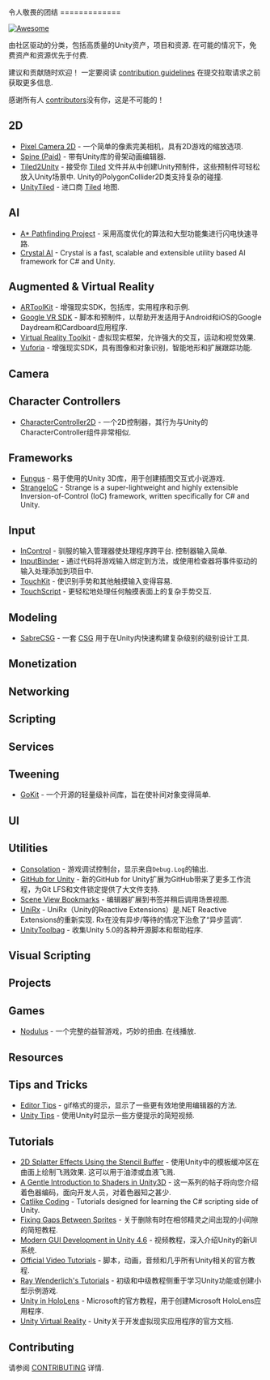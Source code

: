 <div class="github-widget" data-repo="RyanNielson/awesome-unity"></div>
令人敬畏的团结
=============

[![Awesome](https://cdn.rawgit.com/sindresorhus/awesome/d7305f38d29fed78fa85652e3a63e154dd8e8829/media/badge.svg)](https://github.com/sindresorhus/awesome)

 由社区驱动的分类，包括高质量的Unity资产，项目和资源.  在可能的情况下，免费资产和资源优先于付费.

 建议和贡献随时欢迎！  一定要阅读 [contribution guidelines](https://github.com/RyanNielson/awesome-unity/blob/master/CONTRIBUTING.md) 在提交拉取请求之前获取更多信息.

感谢所有人 [contributors](https://github.com/ryannielson/awesome-unity/graphs/contributors)没有你，这是不可能的！


## 2D

* [Pixel Camera 2D](https://github.com/RyanNielson/PixelCamera2D) - 一个简单的像素完美相机，具有2D游戏的缩放选项.
* [Spine (Paid)](http://esotericsoftware.com) - 带有Unity库的骨架动画编辑器.
* [Tiled2Unity](http://www.seanba.com/tiled2unity) - 接受你 [Tiled](http://www.mapeditor.org)  文件并从中创建Unity预制件，这些预制件可轻松放入Unity场景中.  Unity的PolygonCollider2D类支持复杂的碰撞.
* [UnityTiled](https://github.com/nickgravelyn/UnityTiled) - 进口商 [Tiled](http://www.mapeditor.org) 地图.

## AI

* [A* Pathfinding Project](http://arongranberg.com/astar/) - 采用高度优化的算法和大型功能集进行闪电快速寻路.
* [Crystal AI](https://github.com/igiagkiozis/CrystalAI) - Crystal is a fast, scalable and extensible utility based AI framework for C# and Unity.

## Augmented & Virtual Reality
* [ARToolKit](http://artoolkit.org/documentation/doku.php?id=6_Unity:unity_about) - 增强现实SDK，包括库，实用程序和示例.
* [Google VR SDK](https://developers.google.com/vr/unity) - 脚本和预制件，以帮助开发适用于Android和iOS的Google Daydream和Cardboard应用程序.
* [Virtual Reality Toolkit](http://github.com/thestonefox/vrtk) - 虚拟现实框架，允许强大的交互，运动和视觉效果.
* [Vuforia](https://vuforia.com/) - 增强现实SDK，具有图像和对象识别，智能地形和扩展跟踪功能.

## Camera


## Character Controllers

* [CharacterController2D](https://github.com/prime31/CharacterController2D) - 一个2D控制器，其行为与Unity的CharacterController组件非常相似.

## Frameworks

* [Fungus](https://github.com/snozbot/fungus) - 易于使用的Unity 3D库，用于创建插图交互式小说游戏.
* [StrangeIoC](http://strangeioc.github.io/strangeioc/) - Strange is a super-lightweight and highly extensible Inversion-of-Control (IoC) framework, written specifically for C# and Unity.

## Input

* [InControl](https://github.com/pbhogan/InControl)   - 驯服的输入管理器使处理程序跨平台.  控制器输入简单.
* [InputBinder](https://github.com/RyanNielson/InputBinder) - 通过代码将游戏输入绑定到方法，或使用检查器将事件驱动的输入处理添加到项目中.
* [TouchKit](https://github.com/prime31/TouchKit) - 使识别手势和其他触摸输入变得容易.
* [TouchScript](https://github.com/TouchScript/TouchScript) - 更轻松地处理任何触摸表面上的复杂手势交互.

## Modeling
* [SabreCSG](http://sabrecsg.com/) - 一套 [CSG](https://en.wikipedia.org/wiki/Constructive_solid_geometry) 用于在Unity内快速构建复杂级别的级别设计工具. 

## Monetization

## Networking


## Scripting

## Services

## Tweening

* [GoKit](https://github.com/prime31/GoKit) - 一个开源的轻量级补间库，旨在使补间对象变得简单.

## UI


## Utilities

* [Consolation](https://github.com/mminer/consolation) - 游戏调试控制台，显示来自`Debug.Log`的输出.
* [GitHub for Unity](https://unity.github.com/) - 新的GitHub for Unity扩展为GitHub带来了更多工作流程，为Git LFS和文件锁定提供了大文件支持.
* [Scene View Bookmarks](https://github.com/mminer/scene-view-bookmarks) - 编辑器扩展到书签并稍后调用场景视图.
* [UniRx](https://github.com/neuecc/UniRx)   -  UniRx（Unity的Reactive Extensions）是.NET Reactive Extensions的重新实现.  Rx在没有异步/等待的情况下治愈了“异步蓝调”.
* [UnityToolbag](https://github.com/nickgravelyn/unitytoolbag) - 收集Unity 5.0的各种开源脚本和帮助程序.

## Visual Scripting


## Projects

## Games

* [Nodulus](https://github.com/Hyperparticle/nodulus)   - 一个完整的益智游戏，巧妙的扭曲.  在线播放.

## Resources

## Tips and Tricks

* [Editor Tips](http://imgur.com/a/2w7zd) -  gif格式的提示，显示了一些更有效地使用编辑器的方法.
* [Unity Tips](https://unity3d.com/learn/tutorials/topics/tips) - 使用Unity时显示一些方便提示的简短视频.

## Tutorials

* [2D Splatter Effects Using the Stencil Buffer](http://nielson.io/2015/12/splatter-effects-in-unity-using-the-stencil-buffer)   - 使用Unity中的模板缓冲区在曲面上绘制飞溅效果.  这可以用于油漆或血液飞溅.
* [A Gentle Introduction to Shaders in Unity3D](http://www.alanzucconi.com/2015/06/10/a-gentle-introduction-to-shaders-in-unity3d) - 这一系列的帖子将向您介绍着色器编码，面向开发人员，对着色器知之甚少.
* [Catlike Coding](http://catlikecoding.com/unity/tutorials/) - Tutorials designed for learning the C# scripting side of Unity.
* [Fixing Gaps Between Sprites](http://nielson.io/2015/10/fixing-gaps-between-sprites-better-2d-in-unity-part-2) - 关于删除有时在相邻精灵之间出现的小间隙的简短教程.
* [Modern GUI Development in Unity 4.6](https://www.youtube.com/playlist?list=PLt_Y3Hw1v3QTEbh8fQV1DUOUIh9nF0k6c) - 视频教程，深入介绍Unity的新UI系统. 
* [Official Video Tutorials](http://unity3d.com/learn/tutorials/modules) - 脚本，动画，音频和几乎所有Unity相关的官方教程.
* [Ray Wenderlich's Tutorials](http://www.raywenderlich.com/category/unity) - 初级和中级教程侧重于学习Unity功能或创建小型示例游戏.
* [Unity in HoloLens](https://developer.microsoft.com/en-us/windows/holographic/unity_development_overview) -  Microsoft的官方教程，用于创建Microsoft HoloLens应用程序.
* [Unity Virtual Reality](http://docs.unity3d.com/Manual/VROverview.html) -  Unity关于开发虚拟现实应用程序的官方文档.

## Contributing
请参阅 [CONTRIBUTING](https://github.com/RyanNielson/awesome-unity/blob/master/CONTRIBUTING.md) 详情.
